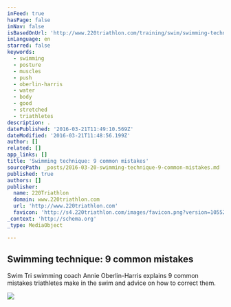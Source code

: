 ```yaml
---
inFeed: true
hasPage: false
inNav: false
isBasedOnUrl: 'http://www.220triathlon.com/training/swim/swimming-technique-9-common-mistakes/10853.html'
inLanguage: en
starred: false
keywords:
  - swimming
  - posture
  - muscles
  - push
  - oberlin-harris
  - water
  - body
  - good
  - stretched
  - triathletes
description: .
datePublished: '2016-03-21T11:49:10.569Z'
dateModified: '2016-03-21T11:48:56.199Z'
author: []
related: []
app_links: []
title: 'Swimming technique: 9 common mistakes'
sourcePath: _posts/2016-03-20-swimming-technique-9-common-mistakes.md
published: true
authors: []
publisher:
  name: 220Triathlon
  domain: www.220triathlon.com
  url: 'http://www.220triathlon.com'
  favicon: 'http://s4.220triathlon.com/images/favicon.png?version=10552722710'
_context: 'http://schema.org'
_type: MediaObject

---
```

<article style=""><h1>Swimming technique: 9 common mistakes</h1><p>Swim Tri swimming coach Annie Oberlin-Harris explains 9 common mistakes triathletes make in the swim and advice on how to correct them.</p><img src="https://s3-us-west-2.amazonaws.com/the-grid-img/p/20e7814ce7d1a2667196a4efee7283832c58aa41.jpg" /></article>